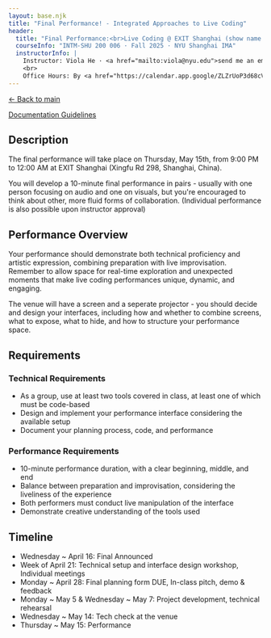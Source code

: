 ```yaml
---
layout: base.njk
title: "Final Performance! - Integrated Approaches to Live Coding"
header:
  title: "Final Performance:<br>Live Coding @ EXIT Shanghai (show name TBD)"
  courseInfo: "INTM-SHU 200 006 · Fall 2025 · NYU Shanghai IMA"
  instructorInfo: |
    Instructor: Viola He · <a href="mailto:viola@nyu.edu">send me an email</a>
    <br>
    Office Hours: By <a href="https://calendar.app.google/ZLZrUoP3d68cVgNh8" target="_blank">appointment</a><br>
---
```


[← Back to main](/)

[Documentation Guidelines](/project-documentation)

## Description

The final performance will take place on Thursday, May 15th, from 9:00 PM to 12:00 AM at EXIT Shanghai (Xingfu Rd 298, Shanghai, China).

You will develop a 10-minute final performance in pairs - usually with one person focusing on audio and one on visuals, but you're encouraged to think about other, more fluid forms of collaboration. (Individual performance is also possible upon instructor approval)

## Performance Overview

Your performance should demonstrate both technical proficiency and artistic expression, combining preparation with live improvisation. Remember to allow space for real-time exploration and unexpected moments that make live coding performances unique, dynamic, and engaging.

The venue will have a screen and a seperate projector - you should decide and design your interfaces, including how and whether to combine screens, what to expose, what to hide, and how to structure your performance space.

## Requirements

### Technical Requirements
- As a group, use at least two tools covered in class, at least one of which must be code-based
- Design and implement your performance interface considering the available setup
- Document your planning process, code, and performance

### Performance Requirements
- 10-minute performance duration, with a clear beginning, middle, and end
- Balance between preparation and improvisation, considering the liveliness of the experience
- Both performers must conduct live manipulation of the interface
- Demonstrate creative understanding of the tools used

## Timeline

- Wednesday ~ April 16: Final Announced
- Week of April 21: Technical setup and interface design workshop, Individual meetings
- Monday ~ April 28: Final planning form DUE, In-class pitch, demo & feedback
- Monday ~ May 5 & Wednesday ~ May 7: Project development, technical rehearsal
- Wednesday ~ May 14: Tech check at the venue
- Thursday ~ May 15: Performance
